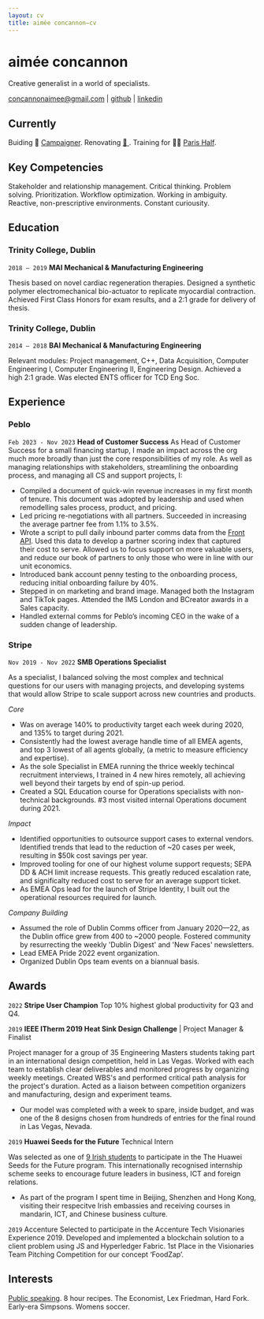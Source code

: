 ```yaml
---
layout: cv
title: aimée concannon—cv
---
```

# aimée concannon
Creative generalist in a world of specialists.

<div id="webaddress">
<a href="concannonaimee@gmail.com">concannonaimee@gmail.com</a>
| <a href="https://github.com/aconcan">github</a>
| <a href="https://www.linkedin.com/in/aimeeconcannon/">linkedin</a>
</div>


## Currently
Buiding 🔨 <a href="https://github.com/aconcan/campaigner">Campaigner</a>. Renovating <a href="https://i2-prod.dublinlive.ie/incoming/article21906157.ece/ALTERNATES/s615b/0_sally-1.jpg"> 🏡 </a>. Training for 🏃‍♀️ <a href="https://www.harmoniemutuellesemideparis.com/en/">Paris Half</a>.
## Key Competencies
Stakeholder and relationship management. Critical thinking. Problem solving. Prioritization. Workflow optimization. Working in ambiguity. Reactive, non-prescriptive environments. Constant curiousity. 

## Education
### Trinity College, Dublin
`2018 – 2019`
__MAI Mechanical & Manufacturing Engineering__

Thesis based on novel cardiac regeneration therapies. Designed a synthetic polymer electromechanical bio-actuator to replicate myocardial contraction. Achieved First Class Honors for exam results, and a 2:1 grade for delivery of thesis. 

### Trinity College, Dublin
`2014 – 2018`
__BAI Mechanical & Manufacturing Engineering__

Relevant modules: Project management, C++, Data Acquisition, Computer Engineering I, Computer Engineering II, Engineering Design. Achieved a high 2:1 grade. Was elected ENTS officer for TCD Eng Soc.

## Experience
### Peblo
`Feb 2023 - Nov 2023`
**Head of Customer Success**
As Head of Customer Success for a small financing startup, I made an impact across the org much more broadly than just the core responsibilities of my role. As well as managing relationships with stakeholders, streamlining the onboarding process, and managing all CS and support projects, I:

* Compiled a document of quick-win revenue increases in my first month of tenure. This document was adopted by leadership and used when remodelling sales process, product, and pricing.
* Led pricing re-negotiations with all partners. Succeeded in increasing the average partner fee from 1.1% to 3.5%.
* Wrote a script to pull daily inbound parter comms data from the <a href="https://dev.frontapp.com/docs/welcome">Front API</a>. Used this data to develop a partner scoring index that captured their cost to serve. Allowed us to focus support on more valuable users, and reduce our book of partners to only those who were in line with our unit economics. 
* Introduced bank account penny testing to the onboarding process, reducing initial onboarding failure by 40%.
* Stepped in on marketing and brand image. Managed both the Instagram and TikTok pages. Attended the IMS London and BCreator awards in a Sales capacity. 
* Handled external comms for Peblo’s incoming CEO in the wake of a sudden change of leadership. 

### Stripe
`Nov 2019 - Nov 2022`
**SMB Operations Specialist**

As a specialist, I balanced solving the most complex and technical questions for our users with managing projects, and developing systems that would allow Stripe to scale support across new countries and products.

_Core_

* Was on average 140% to productivity target each week during 2020, and 135% to target
during 2021.
* Consistently had the lowest average handle time of all EMEA agents, and top 3 lowest of all agents globally, (a metric to measure efficiency and expertise).
* As the sole Specialist in EMEA running the thrice weekly techincal recruitment interviews, I trained in 4 new hires remotely, all achieving well
beyond their targets by end of spin-up period.
* Created a SQL Education course for Operations specialists with non-technical backgrounds. #3 most visited internal
Operations document during 2021.

_Impact_

* Identified opportunities to outsource support cases to external vendors. Identified trends that lead to the reduction of ~20 cases per week, resulting in $50k cost savings per year.
* Improved tooling for one of our highest volume support requests; SEPA DD & ACH limit increase requests. This greatly reduced escalation rate, and significalty reduced cost to serve for an average support ticket.
* As EMEA Ops lead for the launch of Stripe Identity, I built out the operational resources required for launch.

_Company Building_

* Assumed the role of Dublin Comms officer from January 2020—22, as the Dublin office grew from 400 to ~2000 people. Fostered community by resurrecting the weekly 'Dublin Digest' and 'New Faces' newsletters. 
* Lead EMEA Pride 2022 event organization.
* Organized Dublin Ops team events on a biannual basis. 

## Awards
`2022`
**Stripe User Champion** Top 10% highest global productivity for Q3 and Q4.

`2019`
__IEEE ITherm 2019 Heat Sink Design Challenge__
| Project Manager & Finalist

Project manager for a group of 35 Engineering Masters students taking part in an international design
competition, held in Las Vegas. Worked with each team to establish clear deliverables and monitored
progress by organizing weekly meetings. Created WBS's and performed critical path analysis for the
project's duration. Acted as a liaison between competition organizers and manufacturing, design and
experiment teams. 


* Our model was completed with a week to spare, inside budget, and was one of the 8
designs chosen from hundreds of entries for the final round in Las Vegas, Nevada.

`2019`
__Huawei Seeds for the Future__ Technical Intern

Was selected as one of <a href="https://www.linkedin.com/posts/aimeeconcannon_huawei-huaweitechnologies-seedsforthefuture-activity-6565322127329763328-MowE?utm_source=share&utm_medium=member_desktop">9 Irish students</a> to participate in the The Huawei Seeds for the Future program. This internationally recognised internship scheme seeks to encourage future leaders in business, ICT and foreign relations. 


* As part of the program I spent time in Beijing, Shenzhen and Hong Kong, visiting their respecitve Irish embassies and receiving courses in mandarin, ICT, and Chinese business culture.

`2019`
Accenture
Selected to participate in the Accenture Tech Visionaries Experience 2019. Developed and implemented a blockchain solution to a client problem using JS and Hyperledger Fabric. 1st Place in the Visionaries Team Pitching Competition for our concept ‘FoodZap’.


## Interests
<a href="https://www.seanchoiche.com/stayintouch">Public speaking</a>. 8 hour recipes. The Economist, Lex Friedman, Hard Fork. Early-era Simpsons. Womens soccer.


<!-- ### Footer Last updated: December 2023 -->


